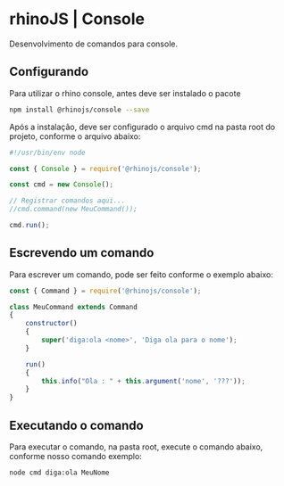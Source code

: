 # rhinoJS | Console
Desenvolvimento de comandos para console.

## Configurando
Para utilizar o rhino console, antes deve ser instalado o pacote

```bash
npm install @rhinojs/console --save
```

Após a instalação, deve ser configurado o arquivo cmd na pasta root do projeto, conforme o arquivo abaixo:

```javascript
#!/usr/bin/env node

const { Console } = require('@rhinojs/console');

const cmd = new Console();

// Registrar comandos aqui...
//cmd.command(new MeuCommand());

cmd.run();
```

## Escrevendo um comando

Para escrever um comando, pode ser feito conforme o exemplo abaixo:

```javascript
const { Command } = require('@rhinojs/console');

class MeuCommand extends Command
{
    constructor()
    {
        super('diga:ola <nome>', 'Diga ola para o nome');
    }

    run()
    {
        this.info("Ola : " + this.argument('nome', '???'));
    }
}
```

## Executando o comando

Para executar o comando, na pasta root, execute o comando abaixo, conforme nosso comando exemplo:

```bash
node cmd diga:ola MeuNome
```